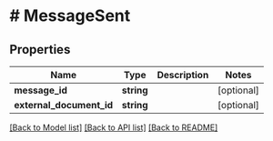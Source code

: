# # MessageSent

## Properties

Name | Type | Description | Notes
------------ | ------------- | ------------- | -------------
**message_id** | **string** |  | [optional]
**external_document_id** | **string** |  | [optional]

[[Back to Model list]](../../README.md#models) [[Back to API list]](../../README.md#endpoints) [[Back to README]](../../README.md)
